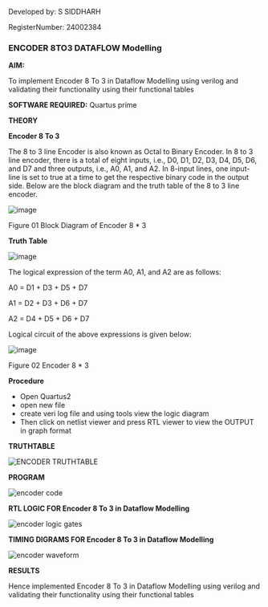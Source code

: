 Developed by: S SIDDHARH

RegisterNumber: 24002384


### ENCODER 8TO3 DATAFLOW Modelling

**AIM:**

To implement  Encoder 8 To 3 in Dataflow Modelling using verilog and validating their functionality using their functional tables

**SOFTWARE REQUIRED:** Quartus prime

**THEORY**

**Encoder 8 To 3**

The 8 to 3 line Encoder is also known as Octal to Binary Encoder. In 8 to 3 line encoder, there is a total of eight inputs, i.e., D0, D1, D2, D3, D4, D5, D6, and D7 and three outputs, i.e., A0, A1, and A2. In 8-input lines, one input-line is set to true at a time to get the respective binary code in the output side. Below are the block diagram and the truth table of the 8 to 3 line encoder.

![image](https://github.com/naavaneetha/ENCODER8TO3DATAFLOW/assets/154305477/0bc242c1-eb9e-4c47-afe5-30428470efc3)

Figure 01  Block Diagram of Encoder 8 * 3

**Truth Table**

![image](https://github.com/naavaneetha/ENCODER8TO3DATAFLOW/assets/154305477/35496b14-ae6e-4cd1-9abd-d6736b576575)

The logical expression of the term A0, A1, and A2 are as follows:

A0 = D1 + D3 + D5 + D7

A1 = D2 + D3 + D6 + D7

A2 = D4 + D5 + D6 + D7

Logical circuit of the above expressions is given below:

![image](https://github.com/naavaneetha/ENCODER8TO3DATAFLOW/assets/154305477/95acaee6-c873-4c75-89eb-ef09fb158053)

Figure 02  Encoder 8 * 3

**Procedure**
* Open Quartus2
* open new file
* create veri log file and using tools view the logic diagram
* Then click on netlist viewer and press RTL viewer to view the OUTPUT in graph format

**TRUTHTABLE**

![ENCODER TRUTHTABLE](https://github.com/user-attachments/assets/e7f39be5-fdb1-4e5a-98e9-536db576aef7)

**PROGRAM**

![encoder code](https://github.com/user-attachments/assets/927b812f-cd27-43ea-b7c5-75d27b162671)

**RTL LOGIC FOR Encoder 8 To 3 in Dataflow Modelling**

![encoder logic gates](https://github.com/user-attachments/assets/c367d0cb-554d-41a1-bf21-4fe4873b8ffd)


**TIMING DIGRAMS FOR Encoder 8 To 3 in Dataflow Modelling**

![encoder waveform](https://github.com/user-attachments/assets/7ea9fa80-46ee-48e7-91d4-4b31114104fa)


**RESULTS**

Hence implemented  Encoder 8 To 3 in Dataflow Modelling using verilog and validating their functionality using their functional tables



